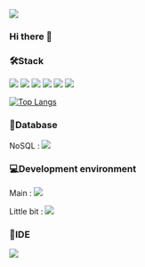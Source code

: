 <img src="https://capsule-render.vercel.app/api?type=Waving&color=auto&height=250&section=header&text=Kimdu's%20github&fontSize=90" />

### Hi there 👋

<!--
**Kdddru/Kdddru** is a ✨ _special_ ✨ repository because its `README.md` (this file) appears on your GitHub profile.

Here are some ideas to get you started:

- 🔭 I’m currently working on ...
- 🌱 I’m currently learning ...
- 👯 I’m looking to collaborate on ...
- 🤔 I’m looking for help with ...
- 💬 Ask me about ...
- 📫 How to reach me: ...
- 😄 Pronouns: ...
- ⚡ Fun fact: ...
-->

### 🛠Stack
<p>
  <a><img src="https://img.shields.io/badge/React-61DAFB?style=flat&logo=React&logoColor=white"/></a>
  <a><img src="https://img.shields.io/badge/Javascript-F7DF1E?style=flat&logo=Javascript&logoColor=white"/></a>
  <a><img src="https://img.shields.io/badge/HTML5-E34F26?style=flat&logo=HTML5&logoColor=white"/></a>
  <a><img src="https://img.shields.io/badge/CSS3-1572B6?style=flat&logo=CSS3&logoColor=white"/></a>
  <img src="https://img.shields.io/badge/Sass-CC6699?style=flat&logo=Sass&logoColor=white"/>
  <img src="https://img.shields.io/badge/github-181717?style=flat&logo=github&logoColor=white"/>
</p>

[![Top Langs](https://github-readme-stats.vercel.app/api/top-langs/?username=Kdddru&langs_count=8)](https://github.com/Kdddru/github-readme-stats)


### 📃Database
<p>NoSQL : <img src="https://img.shields.io/badge/Firebase-FFCA28?style=flat&logo=Firebase&logoColor=white"/> </p>

### 💻Development environment
<p>
   Main : <img src="https://img.shields.io/badge/Windows-0078D6?style=flat&logo=Windows&logoColor=white"/>
</p>

Little bit : <img src="https://img.shields.io/badge/mac-000000?style=flat&logo=apple&logoColor=white"/>


### 📱IDE
<img src="https://img.shields.io/badge/visualstudiocode-007ACC?style=flat&logo=visualstudiocode&logoColor=white"/>


